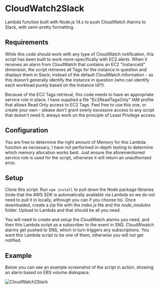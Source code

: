 # CloudWatch2Slack
 Lambda function built with Node.js 14.x to push CloudWatch Alarms to Slack, with semi-pretty formatting.
 
 ## Requirements
 While this code should work with any type of CloudWatch notification, this script has been built to work more-specifically with EC2 alerts. When it receives an alarm from CloudWatch that contains an EC2 "InstanceId" dimension, the script retrieves all Tags for the instance in question and displays them in Slack; instead of the default CloudWatch information - as this doesn't generally identify the instance in question (who can identify each workload purely based on the Instance Id?!).
 
 Because of the EC2 Tags retrieval, this code needs to have an appropriate service role in place. I have supplied a file "Ec2ReadTagsOnly" IAM profile that allows Read Only access to EC2 Tags. Feel free to use this one, or create your own - please don't grant overly excessive access to any script that doesn't need it; always work on the principle of Least Privilege access. 

## Configuration
You are free to determine the right amount of Memory for this Lambda function as necessary, I have not performed in-depth testing to determine which memory allocation works best. Just ensure the aforementioned service role is used for the script, otherwise it will return an unauthorised error.

## Setup
Clone this script. Run `npm install` to pull down the Node package libraries (note that the AWS SDK is automatically available via Lambda so we do not need to pull it in locally, although you can if you choose to). Once downloaded, create a zip file with the _index.js_ file and the _node_modules_ folder. Upload to Lambda and that should be all you need.

You will need to create and setup the CloudWatch alarms you need, and then this Lambda script as a subscriber to the event in SNS. CloudWwatch alarms get pushed to SNS, which in turn triggers any subscriptions. You want this Lambda script to be one of them, otherwise you will not get notified.

## Example
Below you can see an example screenshot of the script in action, showing an alarm based on EBS volume diskspace.

![CloudWatch2Slack](https://user-images.githubusercontent.com/180614/113428305-7a56ff80-93ce-11eb-9b55-80e8e8aa89e2.png)
